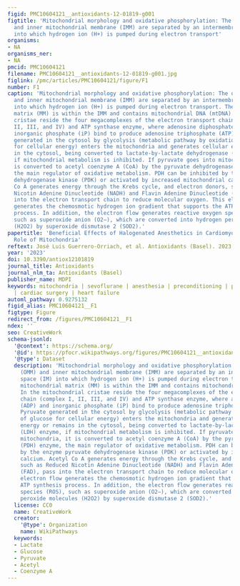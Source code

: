 ```yaml
---
figid: PMC10604121__antioxidants-12-01819-g001
figtitle: 'Mitochondrial morphology and oxidative phosphorylation: The outer (OMM)
  and inner mitochondrial membrane (IMM) are separated by an intermembrane space (IM)
  into which hydrogen ion (H+) is pumped during electron transport'
organisms:
- NA
organisms_ner:
- NA
pmcid: PMC10604121
filename: PMC10604121__antioxidants-12-01819-g001.jpg
figlink: /pmc/articles/PMC10604121/figure/F1
number: F1
caption: 'Mitochondrial morphology and oxidative phosphorylation: The outer (OMM)
  and inner mitochondrial membrane (IMM) are separated by an intermembrane space (IM)
  into which hydrogen ion (H+) is pumped during electron transport. The mitochondrial
  matrix (MM) is within the IMM and contains mitochondrial DNA (mtDNA). In the mitochondrial
  cristae reside the four megacomplexes of the electron transport chain (complex I,
  II, III, and IV) and ATP synthase enzyme, where adenosine diphosphate (ADP) and
  inorganic phosphate (iP) bind to produce adenosine triphosphate (ATP). Pyruvate
  generated in the cytosol by glycolysis (metabolic pathway by oxidation of glucose
  for cellular energy) enters the mitochondria and generates cellular energy or remains
  in the cytosol, being converted to lactate-by-lactate dehydrogenase (LDH) enzyme,
  if mitochondrial metabolism is inhibited. If pyruvate goes into mitochondria, it
  is converted to acetyl coenzyme A (CoA) by the pyruvate dehydrogenase (PDH) enzyme,
  the main regulator of oxidative metabolism. PDH can be inhibited by the enzyme pyruvate
  dehydrogenase kinase (PDK) or activated by increased mitochondrial calcium. Acetyl
  Co A generates energy through the Krebs cycle, and electron donors, such as Reduced
  Nicotin Adenine Dinucleotide (NADH) and Flavin Adenine Dinucleotide (FAD), pass
  into the electron transport chain to reduce molecular oxygen. This electron flow
  generates the chemosmotic hydrogen ion gradient that supports the ATP synthesis
  process. In addition, the electron flow generates reactive oxygen species (ROS),
  such as superoxide anion (O2−), which are converted into hydrogen peroxide molecules
  (H2O2) by superoxide dismutase 2 (SOD2).'
papertitle: 'Beneficial Effects of Halogenated Anesthetics in Cardiomyocytes: The
  Role of Mitochondria'
reftext: José Luis Guerrero-Orriach, et al. Antioxidants (Basel). 2023 Oct;12(10):1819.
year: '2023'
doi: 10.3390/antiox12101819
journal_title: Antioxidants
journal_nlm_ta: Antioxidants (Basel)
publisher_name: MDPI
keywords: mitochondria | sevoflurane | anesthesia | preconditioning | postconditioning
  | cardiac surgery | heart failure
automl_pathway: 0.9275132
figid_alias: PMC10604121__F1
figtype: Figure
redirect_from: /figures/PMC10604121__F1
ndex: ''
seo: CreativeWork
schema-jsonld:
  '@context': https://schema.org/
  '@id': https://pfocr.wikipathways.org/figures/PMC10604121__antioxidants-12-01819-g001.html
  '@type': Dataset
  description: 'Mitochondrial morphology and oxidative phosphorylation: The outer
    (OMM) and inner mitochondrial membrane (IMM) are separated by an intermembrane
    space (IM) into which hydrogen ion (H+) is pumped during electron transport. The
    mitochondrial matrix (MM) is within the IMM and contains mitochondrial DNA (mtDNA).
    In the mitochondrial cristae reside the four megacomplexes of the electron transport
    chain (complex I, II, III, and IV) and ATP synthase enzyme, where adenosine diphosphate
    (ADP) and inorganic phosphate (iP) bind to produce adenosine triphosphate (ATP).
    Pyruvate generated in the cytosol by glycolysis (metabolic pathway by oxidation
    of glucose for cellular energy) enters the mitochondria and generates cellular
    energy or remains in the cytosol, being converted to lactate-by-lactate dehydrogenase
    (LDH) enzyme, if mitochondrial metabolism is inhibited. If pyruvate goes into
    mitochondria, it is converted to acetyl coenzyme A (CoA) by the pyruvate dehydrogenase
    (PDH) enzyme, the main regulator of oxidative metabolism. PDH can be inhibited
    by the enzyme pyruvate dehydrogenase kinase (PDK) or activated by increased mitochondrial
    calcium. Acetyl Co A generates energy through the Krebs cycle, and electron donors,
    such as Reduced Nicotin Adenine Dinucleotide (NADH) and Flavin Adenine Dinucleotide
    (FAD), pass into the electron transport chain to reduce molecular oxygen. This
    electron flow generates the chemosmotic hydrogen ion gradient that supports the
    ATP synthesis process. In addition, the electron flow generates reactive oxygen
    species (ROS), such as superoxide anion (O2−), which are converted into hydrogen
    peroxide molecules (H2O2) by superoxide dismutase 2 (SOD2).'
  license: CC0
  name: CreativeWork
  creator:
    '@type': Organization
    name: WikiPathways
  keywords:
  - Lactate
  - Glucose
  - Pyruvate
  - Acetyl
  - Coenzyme A
---
```


